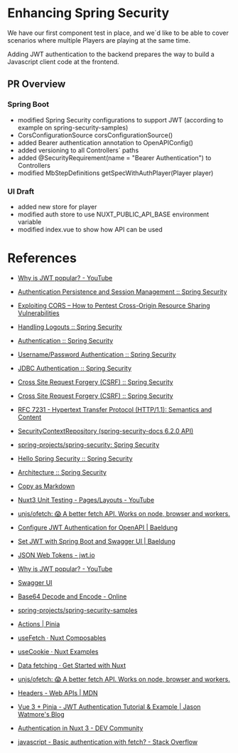 # Enhancing Spring Security

We have our first component test in place, and we´d like to be able to cover scenarios where multiple Players are playing at the same time.

Adding JWT authentication to the backend prepares the way to build a Javascript client code at the frontend.

## PR Overview

### Spring Boot

- modified Spring Security configurations to support JWT (according to example on spring-security-samples)
- CorsConfigurationSource corsConfigurationSource()
- added Bearer authentication annotation to OpenAPIConfig()
- added versioning to all Controllers´ paths
- added @SecurityRequirement(name = "Bearer Authentication") to Controllers
- modified MbStepDefinitions getSpecWithAuthPlayer(Player player)
 
### UI Draft

- added new store for player
- modified auth store to use NUXT_PUBLIC_API_BASE environment variable
- modified index.vue to show how API can be used

# References

- [Why is JWT popular? - YouTube](https://www.youtube.com/watch?v=P2CPd9ynFLg&ab_channel=ByteByteGo)
- [Authentication Persistence and Session Management :: Spring Security](https://docs.spring.io/spring-security/reference/servlet/authentication/session-management.html)
- [Exploiting CORS – How to Pentest Cross-Origin Resource Sharing Vulnerabilities](https://www.freecodecamp.org/news/exploiting-cors-guide-to-pentesting/)
- [Handling Logouts :: Spring Security](https://docs.spring.io/spring-security/reference/servlet/authentication/logout.html)
- [Authentication :: Spring Security](https://docs.spring.io/spring-security/reference/servlet/authentication/index.html)
- [Username/Password Authentication :: Spring Security](https://docs.spring.io/spring-security/reference/servlet/authentication/passwords/index.html#servlet-authentication-unpwd)
- [JDBC Authentication :: Spring Security](https://docs.spring.io/spring-security/reference/servlet/authentication/passwords/jdbc.html)
- [Cross Site Request Forgery (CSRF) :: Spring Security](https://docs.spring.io/spring-security/reference/servlet/exploits/csrf.html)
- [Cross Site Request Forgery (CSRF) :: Spring Security](https://docs.spring.io/spring-security/reference/features/exploits/csrf.html#csrf-protection-read-only)
- [RFC 7231 - Hypertext Transfer Protocol (HTTP/1.1): Semantics and Content](https://datatracker.ietf.org/doc/html/rfc7231#section-4.2.1)
- [SecurityContextRepository (spring-security-docs 6.2.0 API)](https://docs.spring.io/spring-security/site/docs/current/api/org/springframework/security/web/context/SecurityContextRepository.html)
- [spring-projects/spring-security: Spring Security](https://github.com/spring-projects/spring-security)
- [Hello Spring Security :: Spring Security](https://docs.spring.io/spring-security/reference/servlet/getting-started.html)
- [Architecture :: Spring Security](https://docs.spring.io/spring-security/reference/servlet/architecture.html)
- [Copy as Markdown](https://chromewebstore.google.com/detail/copy-as-markdown/fkeaekngjflipcockcnpobkpbbfbhmdn)

- [Nuxt3 Unit Testing - Pages/Layouts - YouTube](https://www.youtube.com/shorts/UeimRD6gIdQ)

- [unjs/ofetch: 😱 A better fetch API. Works on node, browser and workers.](https://github.com/unjs/ofetch)
- [Configure JWT Authentication for OpenAPI | Baeldung](https://www.baeldung.com/openapi-jwt-authentication)
- [Set JWT with Spring Boot and Swagger UI | Baeldung](https://www.baeldung.com/spring-boot-swagger-jwt)
- [JSON Web Tokens - jwt.io](https://jwt.io/)
- [Why is JWT popular? - YouTube](https://www.youtube.com/watch?v=P2CPd9ynFLg&ab_channel=ByteByteGo)
- [Swagger UI](http://localhost:8080/swagger-ui/index.html)
- [Base64 Decode and Encode - Online](https://www.base64decode.org/)
- [spring-projects/spring-security-samples](https://github.com/spring-projects/spring-security-samples)
- [Actions | Pinia](https://pinia.vuejs.org/core-concepts/actions.html)
- [useFetch · Nuxt Composables](https://nuxt.com/docs/api/composables/use-fetch)
- [useCookie · Nuxt Examples](https://nuxt.com/docs/examples/advanced/use-cookie)
- [Data fetching · Get Started with Nuxt](https://nuxt.com/docs/getting-started/data-fetching)
- [unjs/ofetch: 😱 A better fetch API. Works on node, browser and workers.](https://github.com/unjs/ofetch)
- [Headers - Web APIs | MDN](https://developer.mozilla.org/en-US/docs/Web/API/Headers)
- [Vue 3 + Pinia - JWT Authentication Tutorial & Example | Jason Watmore's Blog](https://jasonwatmore.com/post/2022/05/26/vue-3-pinia-jwt-authentication-tutorial-example#auth-store-js)
- [Authentication in Nuxt 3 - DEV Community](https://dev.to/rafaelmagalhaes/authentication-in-nuxt-3-375o)
- [javascript - Basic authentication with fetch? - Stack Overflow](https://stackoverflow.com/questions/43842793/basic-authentication-with-fetch)